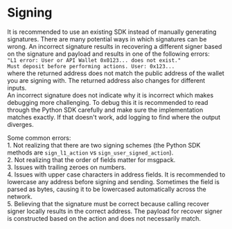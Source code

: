 # Signing

It is recommended to use an existing SDK instead of manually generating signatures. There are many potential ways in which signatures can be wrong. An incorrect signature results in recovering a different signer based on the signature and payload and results in one of the following errors:\
`"L1 error: User or API Wallet 0x0123... does not exist."`\
`Must deposit before performing actions. User: 0x123...`\
where the returned address does not match the public address of the wallet you are signing with. The returned address also changes for different inputs.\
An incorrect signature does not indicate why it is incorrect which makes debugging more challenging. To debug this it is recommended to read through the Python SDK carefully and make sure the implementation matches exactly. If that doesn't work, add logging to find where the output diverges.

Some common errors:\
1\. Not realizing that there are two signing schemes (the Python SDK methods are `sign_l1_action` vs `sign_user_signed_action`).\
2\. Not realizing that the order of fields matter for msgpack.\
3\. Issues with trailing zeroes on numbers.\
4\. Issues with upper case characters in address fields. It is recommended to lowercase any address before signing and sending. Sometimes the field is parsed as bytes, causing it to be lowercased automatically across the network.\
5\. Believing that the signature must be correct because calling recover signer locally results in the correct address. The payload for recover signer is constructed based on the action and does not necessarily match.
